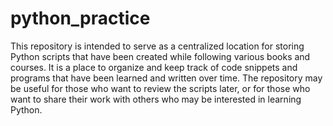 # python_practice

This repository is intended to serve as a centralized location for storing Python scripts that have been created while following various books and courses. It is a place to organize and keep track of code snippets and programs that have been learned and written over time. The repository may be useful for those who want to review the scripts later, or for those who want to share their work with others who may be interested in learning Python.
